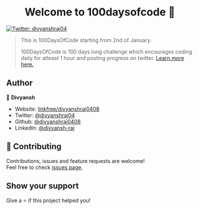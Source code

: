 <h1 align="center">Welcome to 100daysofcode 👋</h1>
<p>
  <a href="https://twitter.com/divyanshraj04" target="_blank">
    <img alt="Twitter: divyanshraj04" src="https://img.shields.io/twitter/url?label=See%20the%20jouney&style=social&url=https%3A%2F%2Ftwitter.com%2Fdivyanshraj04%2F" />
  </a>
</p>

> This is 100DaysOfCode starting from 2nd of January.
> 
> 100DaysOfCode is 100 days long challenge which encourages coding daily for atleast 1 hour and posting progress on twitter. [Learn more here.](https://www.100daysofcode.com/)

## Author

👤 **Divyansh**

* Website: [linkfree/divyanshraj0408](http://linkfree.eddiehub.org/divyanshraj0408)
* Twitter: [@divyanshraj04](https://twitter.com/divyanshraj04)
* Github: [@divyanshraj0408](https://github.com/divyanshraj0408)
* LinkedIn: [@divyansh-raj](https://linkedin.com/in/divyansh-raj)

## 🤝 Contributing

Contributions, issues and feature requests are welcome!<br />Feel free to check [issues page](https://github.com/divyanshraj0408/100daysofcode/issues). 

## Show your support

Give a ⭐️ if this project helped you!

